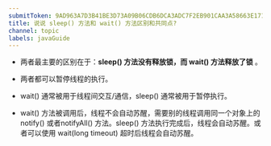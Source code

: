 ```yaml
---
submitToken: 9AD963A7D3B41BE3D73A09B06CDB6DCA3ADC7F2EB901CAA3A58663E171997617
title: 说说 sleep() 方法和 wait() 方法区别和共同点?
channel: topic
labels: javaGuide
---
```


- 两者最主要的区别在于：**sleep() 方法没有释放锁，而 wait() 方法释放了锁** 。

- 两者都可以暂停线程的执行。

- wait() 通常被用于线程间交互/通信，sleep() 通常被用于暂停执行。

- wait() 方法被调用后，线程不会自动苏醒，需要别的线程调用同一个对象上的 notify() 或者notifyAll() 方法。sleep() 方法执行完成后，线程会自动苏醒。或者可以使用 wait(long timeout) 超时后线程会自动苏醒。
